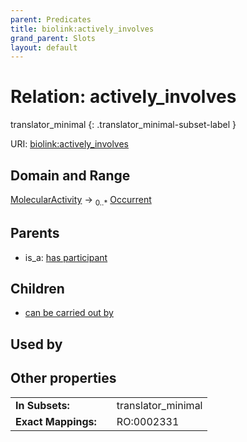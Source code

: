 ```yaml
---
parent: Predicates
title: biolink:actively_involves
grand_parent: Slots
layout: default
---
```


# Relation: actively_involves

translator_minimal
{: .translator_minimal-subset-label }




URI: [biolink:actively_involves](https://w3id.org/biolink/vocab/actively_involves)

## Domain and Range

[MolecularActivity](MolecularActivity.md) ->  <sub>0..\*</sub> [Occurrent](Occurrent.md)

## Parents

 *  is_a: [has participant](has_participant.md)

## Children

 *  [can be carried out by](can_be_carried_out_by.md)

## Used by


## Other properties

|  |  |  |
| --- | --- | --- |
| **In Subsets:** | | translator_minimal |
| **Exact Mappings:** | | RO:0002331 |

